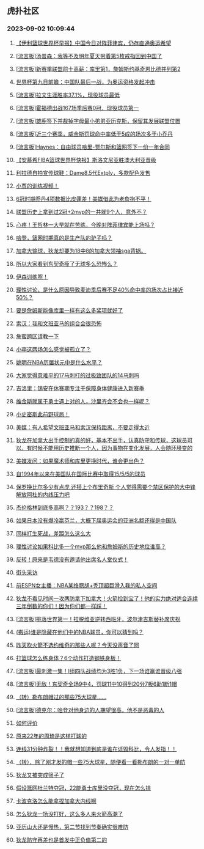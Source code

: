 ## 虎扑社区 
### 2023-09-02 10:09:44

1. [【伊利篮球世界杯早报】中国今日对阵菲律宾，仍存直通奥运希望](https://bbs.hupu.com/61943163.html)

2. [[流言板]汤普森：我等不及明年夏天带着第5枚戒指回到中国了](https://bbs.hupu.com/61946495.html)

3. [[流言板]新赛季联盟前十高薪：库里第1，詹姆斯约基奇恩比德并列第2](https://bbs.hupu.com/61946413.html)

4. [世界杯第九日前瞻：中国队最后一战，为奥运资格发起冲击](https://bbs.hupu.com/61947100.html)

5. [[流言板]拉文生涯胜率37.1%，现役球员最低](https://bbs.hupu.com/61947110.html)

6. [[流言板]霍福德出战167场季后赛0冠，现役球员第一](https://bbs.hupu.com/61946758.html)

7. [[流言板]雄鹿签下并裁掉字母最小弟弟亚历克斯，保留其发展联盟位置](https://bbs.hupu.com/61945625.html)

8. [[流言板]近三个赛季，威金斯罚球命中率低于5成的场次多于小乔丹](https://bbs.hupu.com/61946823.html)

9. [[流言板]Haynes：自由球员哈里-贾尔斯和篮网签下一份一年合同](https://bbs.hupu.com/61944922.html)

10. [【安慕希FIBA篮球世界杯快报】斯洛文尼亚胜澳大利亚晋级](https://bbs.hupu.com/61942828.html)

11. [利拉德自拍宣传球鞋：Dame8.5代Extply，多款配色发售](https://bbs.hupu.com/61946467.html)

12. [小贾的训练视频！](https://bbs.hupu.com/61946699.html)

13. [6冠时期乔丹4项数据比皮蓬差！美媒借此为老詹抱不平！](https://bbs.hupu.com/61946995.html)

14. [联盟历史上拿到过2冠+2mvp的一共就9个人，意外不？](https://bbs.hupu.com/61946546.html)

15. [心疼！王哲林一大早就在苦练，今晚对阵菲律宾能上场吗？](https://bbs.hupu.com/61946490.html)

16. [哈登，篮网时期真的是生产队的驴子吗？](https://bbs.hupu.com/61947168.html)

17. [加拿大输球，狄龙却要为18中8的加拿大领袖sga背锅。](https://bbs.hupu.com/61947308.html)

18. [所以大家看到东契奇瘦了无球多么恐怖么？](https://bbs.hupu.com/61946940.html)

19. [伊森训练照！](https://bbs.hupu.com/61946707.html)

20. [理性讨论，是什么原因导致麦迪季后赛不足40%命中率的场次占比接近50%？](https://bbs.hupu.com/61947082.html)

21. [要是詹姆斯能像库里一样有这么多奖项就好了](https://bbs.hupu.com/61947233.html)

22. [索汉：我和文班亚马的组合会很恐怖](https://bbs.hupu.com/61946687.html)

23. [詹蜜跨区请教一下](https://bbs.hupu.com/61947022.html)

24. [小李这两场怎么感觉被孤立了？](https://bbs.hupu.com/61947106.html)

25. [姚明在NBA历届状元中是什么水平？](https://bbs.hupu.com/61947040.html)

26. [大家觉得意难平的17马刺打的过极致团队的14马刺吗](https://bbs.hupu.com/61946789.html)

27. [吉洛里：锡安在休赛期专注于保障身体健康进入新赛季](https://bbs.hupu.com/61946869.html)

28. [维金斯就属于勇士遇上对的人，沙里齐会不会也一样呢？](https://bbs.hupu.com/61947028.html)

29. [小史密斯此前野球局！](https://bbs.hupu.com/61946581.html)

30. [美媒：有人希望文班亚马和索汉保持距离，不要走得太近](https://bbs.hupu.com/61946902.html)

31. [狄龙在加拿大出手控制的真的好，基本不出手，认真防守和传球，这球员可以，有时候不能用历史推断一个人，因为事物在变化发展，人会随环境变的](https://bbs.hupu.com/61943313.html)

32. [美媒发问：如果魔术师和库里更换时代，谁会更出色？](https://bbs.hupu.com/61946644.html)

33. [自1994年以来在美国队在国际比赛中取得15/5/5的球员](https://bbs.hupu.com/61946666.html)

34. [保罗换比尔多少有点虎 还搭上个布里奇斯 个人觉得需要个禁区保护的大中锋解放阿杜的内线压力吧](https://bbs.hupu.com/61946733.html)

35. [杰伦格林到底多高啊？？193？？198？？](https://bbs.hupu.com/61946787.html)

36. [如果日本没有爆冷赢芬兰，大概下届奥运会的亚洲名额还得是中国队](https://bbs.hupu.com/61946680.html)

37. [同样打生死战，差距怎么这么大](https://bbs.hupu.com/61946736.html)

38. [理性讨论如果科比多一个mvp那么他和詹姆斯的历史地位谁高？](https://bbs.hupu.com/61946611.html)

39. [反转！原来是韦德没有邀请他出席名人堂仪式！](https://bbs.hupu.com/61943721.html)

40. [街头采访](https://bbs.hupu.com/61941317.html)

41. [前ESPN女主播：NBA某络腮胡+秃顶超巨滑入我的私人空间](https://bbs.hupu.com/61946422.html)

42. [狄龙不看见时间一攻两防拿下加拿大！火箭捡到宝了！他的实力绝对适合连续三年倒数的你们！因为你们都一样踩！](https://bbs.hupu.com/61944313.html)

43. [[流言板]挑落世界第一！拉脱维亚逆转西班牙，波尔津吉斯替补席庆祝](https://bbs.hupu.com/61941024.html)

44. [(搬运)谁是隐藏在他们中的NBA球员，你可以猜到吗？](https://bbs.hupu.com/61934030.html)

45. [昨天吹火箭不选约维奇的那些人呢？今天没声音了阿](https://bbs.hupu.com/61943496.html)

46. [打篮球怎么练身体？6个动作打造钢铁身板！](https://bbs.hupu.com/61944384.html)

47. [[流言板]最刺激一集！I组四队战绩均为3胜1负，下一场谁赢谁晋级八强](https://bbs.hupu.com/61943270.html)

48. [[流言板]无敌！东契奇全场9中4，罚球11中10得到20分7板6助1断1帽](https://bbs.hupu.com/61942885.html)

49. [（转）勒布朗帽过的那些75大球星……](https://bbs.hupu.com/61946386.html)

50. [[流言板]德克尔：哈登对他身边的人期望很高，他不是恶毒的人](https://bbs.hupu.com/61939321.html)

51. [如何评价](https://bbs.hupu.com/61944278.html)

52. [原来22年的周琦是这样打球的](https://bbs.hupu.com/61946334.html)

53. [连线31分钟炸裂！！我就想知道到底是谁在诋毁科比，令人发指！！](https://bbs.hupu.com/61941544.html)

54. [（转），除了刚才发的帽一些75大球星，随便看一看勒布朗的一对一单防](https://bbs.hupu.com/61946395.html)

55. [狄龙又被突成筛子了](https://bbs.hupu.com/61943993.html)

56. [假设篮网杜兰特夺冠，22能勇士库里没夺冠，现在怎么排](https://bbs.hupu.com/61946392.html)

57. [卡波克洛怎么能拿捏加拿大内线啊](https://bbs.hupu.com/61943812.html)

58. [怎么狄龙一场没打好，这么多人来火箭高潮了](https://bbs.hupu.com/61945131.html)

59. [亚历山大还是慢热，第二节找到节奏确实很难防](https://bbs.hupu.com/61943017.html)

60. [狄龙防守再差也是首发中正负值第二的](https://bbs.hupu.com/61945258.html)

